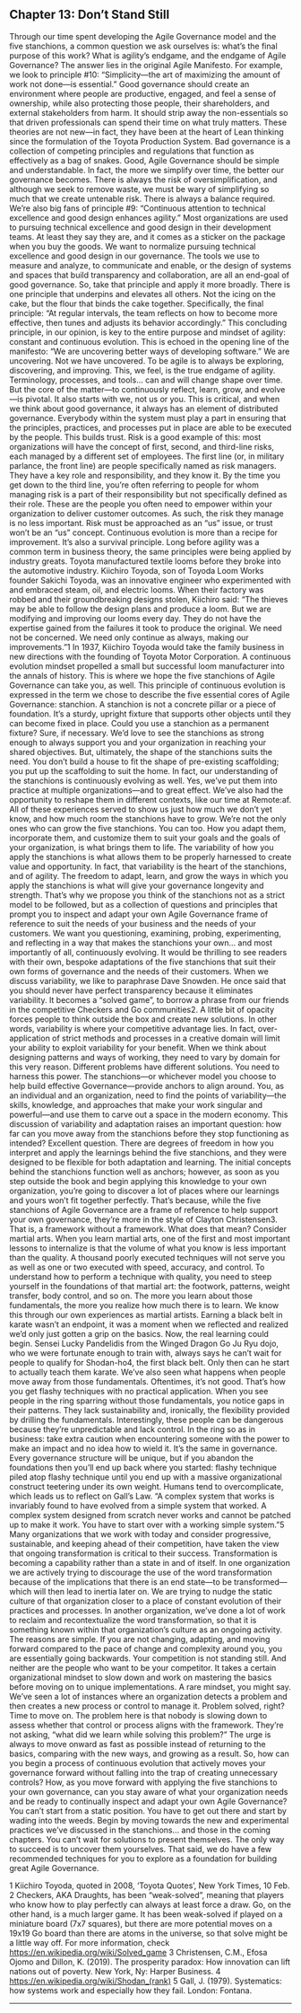 ## Chapter 13: Don’t Stand Still

Through our time spent developing the Agile Governance model and
the five stanchions, a common question we ask ourselves is: what’s the
final purpose of this work? What is agility’s endgame, and the
endgame of Agile Governance?
   The answer lies in the original Agile Manifesto. For example, we
look to principle #10: “Simplicity—the art of maximizing the amount of
work not done—is essential.”
   Good governance should create an environment where people are
productive, engaged, and feel a sense of ownership, while also
protecting those people, their shareholders, and external
stakeholders from harm. It should strip away the non-essentials so
that driven professionals can spend their time on what truly matters.
These theories are not new—in fact, they have been at the heart of
Lean thinking since the formulation of the Toyota Production
System. Bad governance is a collection of competing principles and
regulations that function as effectively as a bag of snakes. Good, Agile
Governance should be simple and understandable. In fact, the more
we simplify over time, the better our governance becomes. There is
always the risk of oversimplification, and although we seek to remove
waste, we must be wary of simplifying so much that we create
untenable risk. There is always a balance required.
   We’re also big fans of principle #9: “Continuous attention to technical
excellence and good design enhances agility.”
   Most organizations are used to pursuing technical excellence and
good design in their development teams. At least they say they are,
and it comes as a sticker on the package when you buy the goods. We
want to normalize pursuing technical excellence and good design in
our governance. The tools we use to measure and analyze, to
communicate and enable, or the design of systems and spaces that
build transparency and collaboration, are all an end-goal of good
governance. So, take that principle and apply it more broadly.
    There is one principle that underpins and elevates all others. Not
the icing on the cake, but the flour that binds the cake together.
Specifically, the final principle: “At regular intervals, the team reflects on
how to become more effective, then tunes and adjusts its behavior accordingly.”
    This concluding principle, in our opinion, is key to the entire
purpose and mindset of agility: constant and continuous evolution.
This is echoed in the opening line of the manifesto: “We are uncovering
better ways of developing software.”
    We are uncovering. Not we have uncovered. To be agile is to always be
exploring, discovering, and improving. This, we feel, is the true
endgame of agility. Terminology, processes, and tools… can and will
change shape over time. But the core of the matter—to continuously
reflect, learn, grow, and evolve—is pivotal.
    It also starts with we, not us or you. This is critical, and when we
think about good governance, it always has an element of distributed
governance. Everybody within the system must play a part in ensuring
that the principles, practices, and processes put in place are able to be
executed by the people. This builds trust. Risk is a good example of
this: most organizations will have the concept of first, second, and
third-line risks, each managed by a different set of employees. The
first line (or, in military parlance, the front line) are people specifically
named as risk managers. They have a key role and responsibility, and
they know it. By the time you get down to the third line, you’re often
referring to people for whom managing risk is a part of their
responsibility but not specifically defined as their role. These are the
people you often need to empower within your organization to
deliver customer outcomes. As such, the risk they manage is no less
important. Risk must be approached as an “us” issue, or trust won’t be
an “us” concept.
   Continuous evolution is more than a recipe for improvement. It’s
also a survival principle. Long before agility was a common term in
business theory, the same principles were being applied by industry
greats. Toyota manufactured textile looms before they broke into the
automotive industry. Kiichiro Toyoda, son of Toyoda Loom Works
founder Sakichi Toyoda, was an innovative engineer who
experimented with and embraced steam, oil, and electric looms.
When their factory was robbed and their groundbreaking designs
stolen, Kiichiro said: “The thieves may be able to follow the design plans
and produce a loom. But we are modifying and improving our looms every day.
They do not have the expertise gained from the failures it took to produce the
original. We need not be concerned. We need only continue as always, making
our improvements.”1
   In 1937, Kiichiro Toyoda would take the family business in new
directions with the founding of Toyota Motor Corporation. A
continuous evolution mindset propelled a small but successful loom
manufacturer into the annals of history.
   This is where we hope the five stanchions of Agile Governance can
take you, as well.
   This principle of continuous evolution is expressed in the term we
chose to describe the five essential cores of Agile Governance:
stanchion. A stanchion is not a concrete pillar or a piece of
foundation. It’s a sturdy, upright fixture that supports other objects
until they can become fixed in place. Could you use a stanchion as a
permanent fixture? Sure, if necessary. We’d love to see the stanchions
as strong enough to always support you and your organization in
reaching your shared objectives. But, ultimately, the shape of the
stanchions suits the need. You don’t build a house to fit the shape of
pre-existing scaffolding; you put up the scaffolding to suit the home.
   In fact, our understanding of the stanchions is continuously
evolving as well. Yes, we’ve put them into practice at multiple
organizations—and to great effect. We’ve also had the opportunity to
reshape them in different contexts, like our time at Remote:af. All of
these experiences served to show us just how much we don’t yet
know, and how much room the stanchions have to grow.
   We’re not the only ones who can grow the five stanchions. You can
too. How you adapt them, incorporate them, and customize them to
suit your goals and the goals of your organization, is what brings
them to life. The variability of how you apply the stanchions is what
allows them to be properly harnessed to create value and
opportunity. In fact, that variability is the heart of the stanchions, and
of agility. The freedom to adapt, learn, and grow the ways in which
you apply the stanchions is what will give your governance longevity
and strength.
   That’s why we propose you think of the stanchions not as a strict
model to be followed, but as a collection of questions and principles
that prompt you to inspect and adapt your own Agile Governance
frame of reference to suit the needs of your business and the needs of
your customers. We want you questioning, examining, probing,
experimenting, and reflecting in a way that makes the stanchions your
own... and most importantly of all, continuously evolving. It would be
thrilling to see readers with their own, bespoke adaptations of the five
stanchions that suit their own forms of governance and the needs of
their customers.
   When we discuss variability, we like to paraphrase Dave Snowden.
He once said that you should never have perfect transparency because
it eliminates variability. It becomes a “solved game”, to borrow a
phrase from our friends in the competitive Checkers and Go
communities2. A little bit of opacity forces people to think outside the
box and create new solutions. In other words, variability is where
your competitive advantage lies. In fact, over-application of strict
methods and processes in a creative domain will limit your ability to
exploit variability for your benefit. When we think about designing
patterns and ways of working, they need to vary by domain for this
very reason. Different problems have different solutions.
   You need to harness this power. The stanchions—or whichever
model you choose to help build effective Governance—provide
anchors to align around. You, as an individual and an organization,
need to find the points of variability—the skills, knowledge, and
approaches that make your work singular and powerful—and use
them to carve out a space in the modern economy.
   This discussion of variability and adaptation raises an important
question: how far can you move away from the stanchions before they
stop functioning as intended?
   Excellent question. There are degrees of freedom in how you
interpret and apply the learnings behind the five stanchions, and they
were designed to be flexible for both adaptation and learning. The
initial concepts behind the stanchions function well as anchors;
however, as soon as you step outside the book and begin applying
this knowledge to your own organization, you’re going to discover a
lot of places where our learnings and yours won’t fit together
perfectly.
   That’s because, while the five stanchions of Agile Governance are a
frame of reference to help support your own governance, they’re
more in the style of Clayton Christensen3. That is, a framework
without a framework.
   What does that mean?
   Consider martial arts. When you learn martial arts, one of the first
and most important lessons to internalize is that the volume of what
you know is less important than the quality. A thousand poorly
executed techniques will not serve you as well as one or two executed
with speed, accuracy, and control. To understand how to perform a
technique with quality, you need to steep yourself in the foundations
of that martial art: the footwork, patterns, weight transfer, body
control, and so on.
   The more you learn about those fundamentals, the more you
realize how much there is to learn. We know this through our own
experiences as martial artists. Earning a black belt in karate wasn’t an
endpoint, it was a moment when we reflected and realized we’d only
just gotten a grip on the basics. Now, the real learning could begin.
Sensei Lucky Pandelidis from the Winged Dragon Go Ju Ryu dojo,
who we were fortunate enough to train with, always says he can’t wait
for people to qualify for Shodan-ho4, the first black belt. Only then
can he start to actually teach them karate.
   We’ve also seen what happens when people move away from those
fundamentals. Oftentimes, it’s not good. That’s how you get flashy
techniques with no practical application. When you see people in the
ring sparring without those fundamentals, you notice gaps in their
patterns. They lack sustainability and, ironically, the flexibility
provided by drilling the fundamentals. Interestingly, these people can
be dangerous because they’re unpredictable and lack control. In the
ring so as in business: take extra caution when encountering someone
with the power to make an impact and no idea how to wield it.
   It’s the same in governance. Every governance structure will be
unique, but if you abandon the foundations then you’ll end up back
where you started: flashy technique piled atop flashy technique until
you end up with a massive organizational construct teetering under
its own weight. Humans tend to overcomplicate, which leads us to
reflect on Gall’s Law. “A complex system that works is invariably found to
have evolved from a simple system that worked. A complex system designed from
scratch never works and cannot be patched up to make it work. You have to
start over with a working simple system.”5
   Many organizations that we work with today and consider
progressive, sustainable, and keeping ahead of their competition,
have taken the view that ongoing transformation is critical to their
success. Transformation is becoming a capability rather than a state in
and of itself. In one organization we are actively trying to discourage
the use of the word transformation because of the implications that
there is an end state—to be transformed—which will then lead to
inertia later on. We are trying to nudge the static culture of that
organization closer to a place of constant evolution of their practices
and processes. In another organization, we’ve done a lot of work to
reclaim and recontextualize the word transformation, so that it is
something known within that organization’s culture as an ongoing
activity. The reasons are simple. If you are not changing, adapting,
and moving forward compared to the pace of change and complexity
around you, you are essentially going backwards. Your competition is
not standing still. And neither are the people who want to be your
competitor.
   It takes a certain organizational mindset to slow down and work on
mastering the basics before moving on to unique implementations. A
rare mindset, you might say. We’ve seen a lot of instances where an
organization detects a problem and then creates a new process or
control to manage it. Problem solved, right? Time to move on.
   The problem here is that nobody is slowing down to assess
whether that control or process aligns with the framework. They’re
not asking, “what did we learn while solving this problem?” The urge
is always to move onward as fast as possible instead of returning to
the basics, comparing with the new ways, and growing as a result.
   So, how can you begin a process of continuous evolution that
actively moves your governance forward without falling into the trap
of creating unnecessary controls? How, as you move forward with
applying the five stanchions to your own governance, can you stay
aware of what your organization needs and be ready to continually
inspect and adapt your own Agile Governance?
   You can’t start from a static position. You have to get out there and
start by wading into the weeds. Begin by moving towards the new and
experimental practices we’ve discussed in the stanchions… and those
in the coming chapters. You can’t wait for solutions to present
themselves. The only way to succeed is to uncover them yourselves.
   That said, we do have a few recommended techniques for you to
explore as a foundation for building great Agile Governance.

1 Kiichiro Toyoda, quoted in 2008, ‘Toyota Quotes’, New York Times, 10 Feb.
2 Checkers, AKA Draughts, has been “weak-solved”, meaning that players
who know how to play perfectly can always at least force a draw. Go, on the
other hand, is a much larger game. It has been weak-solved if played on a
miniature board (7x7 squares), but there are more potential moves on a
19x19 Go board than there are atoms in the universe, so that solve might be
a little way off. For more information, check
https://en.wikipedia.org/wiki/Solved_game
3 Christensen, C.M., Efosa Ojomo and Dillon, K. (2019). The prosperity
paradox: How innovation can lift nations out of poverty. New York, Ny:
Harper Business.
4 https://en.wikipedia.org/wiki/Shodan_(rank)
5 Gall, J. (1979). Systematics: how systems work and especially how they fail.
London: Fontana.


---